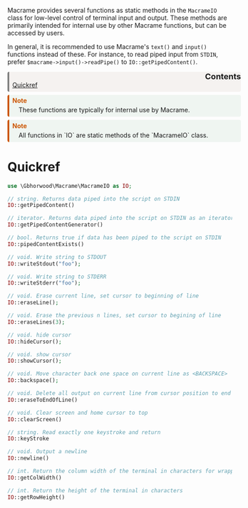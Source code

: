 Macrame provides several functions as static methods in the `MacrameIO` class for low-level control of terminal input and output. These methods are primarily intended for internal use by other Macrame functions, but can be accessed by users.

In general, it is recommended to use Macrame's `text()` and `input()` functions instead of these. For instance, to read piped input from `STDIN`, prefer `$macrame->input()->readPipe()` to `IO::getPipedContent()`.

<div style='background-color:#F5F2F0; border-left: solid #808080 4px; border-radius: 4px; padding-left:0.5em; padding-bottom:0.5em; margin-top:0.5em; margin-bottom:0.5em; margin-right:-20px'>
<div style="width:100%; text-align:right;padding-right:30px"><a style="text-decoration: none; font-size: large;"><b>Contents</b></a></div>
<a href="#quickref">Quickref</a><br>
</div>

<div style='background-color:#EFF5F1; border-left: solid #CC5500 4px; border-radius: 4px; padding-left:0.5em; padding-bottom:0.5em; margin-top:0.5em; margin-bottom:0.5em; margin-right:-20px'>
    <span>
        <div style='color:#cc5500; padding-bottom:0.3em; padding-top:0.3em'>
            <b>Note</b>
        </div>
        <div style='margin-left:1em;'>
            These functions are typically for internal use by Macrame.
        </div>
    </span>
</div>

<div style='background-color:#EFF5F1; border-left: solid #CC5500 4px; border-radius: 4px; padding-left:0.5em; padding-bottom:0.5em; margin-top:0.5em; margin-bottom:0.5em; margin-right:-20px'>
    <span>
        <div style='color:#cc5500; padding-bottom:0.3em; padding-top:0.3em'>
            <b>Note</b>
        </div>
        <div style='margin-left:1em;'>
            All functions in `IO` are static methods of the `MacrameIO` class.
        </div>
    </span>
</div>

# Quickref
```PHP
use \Gbhorwood\Macrame\MacrameIO as IO;

// string. Returns data piped into the script on STDIN
IO::getPipedContent()

// iterator. Returns data piped into the script on STDIN as an iterator
IO::getPipedContentGenerator()

// bool. Returns true if data has been piped to the script on STDIN
IO::pipedContentExists()

// void. Write string to STDOUT
IO::writeStdout("foo");

// void. Write string to STDERR
IO::writeStderr("foo");

// void. Erase current line, set cursor to beginning of line
IO::eraseLine();

// void. Erase the previous n lines, set cursor to begining of line
IO::eraseLines(3);

// void. hide cursor
IO::hideCursor();

// void. show cursor
IO::showCursor();

// void. Move character back one space on current line as <BACKSPACE>
IO::backspace();

// void. Delete all output on current line from cursor position to end of line
IO::eraseToEndOfLine()

// void. Clear screen and home cursor to top
IO::clearScreen()

// string. Read exactly one keystroke and return
IO::keyStroke

// void. Output a newline
IO::newline()

// int. Return the column width of the terminal in characters for wrapping text. This is not the same as the absolute col width.
IO::getColWidth()

// int. Return the height of the terminal in characters
IO::getRowHeight()
```

